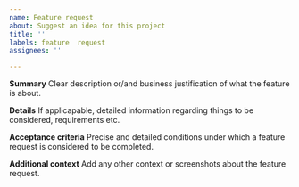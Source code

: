 ```yaml
---
name: Feature request
about: Suggest an idea for this project
title: ''
labels: feature  request
assignees: ''

---
```


**Summary**
Clear description or/and business justification of what the feature is about.

**Details**
If applicapable, detailed information regarding things to be considered, requirements etc.

**Acceptance criteria**
Precise and detailed conditions under which a feature request is considered to be completed.

**Additional context**
Add any other context or screenshots about the feature request.
